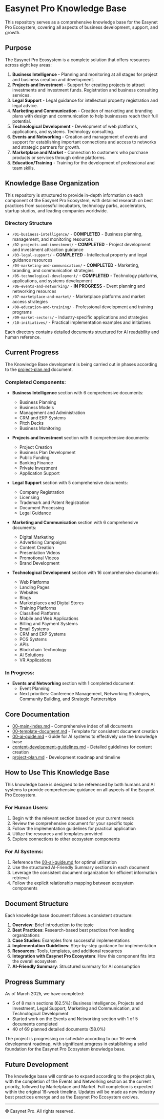 # Easynet Pro Knowledge Base

This repository serves as a comprehensive knowledge base for the Easynet Pro Ecosystem, covering all aspects of business development, support, and growth.

## Purpose

The Easynet Pro Ecosystem is a complete solution that offers resources across eight key areas:

1. **Business Intelligence** - Planning and monitoring at all stages for project and business creation and development.
2. **Projects and Investment** - Support for creating projects to attract investments and investment funds. Registration and business consulting services.
3. **Legal Support** - Legal guidance for intellectual property registration and legal advice.
4. **Marketing and Communication** - Creation of marketing and branding plans with design and communication to help businesses reach their full potential.
5. **Technological Development** - Development of web platforms, applications, and systems. Technology consulting.
6. **Events and Networking** - Creation and management of events and support for establishing important connections and access to networks and strategic partners for growth.
7. **Marketplace and Market** - Connection to customers who purchase products or services through online platforms.
8. **Education/Training** - Training for the development of professional and team skills.

## Knowledge Base Organization

This repository is structured to provide in-depth information on each component of the Easynet Pro Ecosystem, with detailed research on best practices from successful incubators, technology parks, accelerators, startup studios, and leading companies worldwide.

### Directory Structure

- `/01-business-intelligence/` - **COMPLETED** - Business planning, management, and monitoring resources
- `/02-projects-and-investment/` - **COMPLETED** - Project development and investment attraction guidance
- `/03-legal-support/` - **COMPLETED** - Intellectual property and legal guidance resources
- `/04-marketing-and-communication/` - **COMPLETED** - Marketing, branding, and communication strategies
- `/05-technological-development/` - **COMPLETED** - Technology platforms, applications, and systems development
- `/06-events-and-networking/` - **IN PROGRESS** - Event planning and networking resources
- `/07-marketplace-and-market/` - Marketplace platforms and market access strategies
- `/08-education-and-training/` - Professional development and training programs
- `/09-market-sectors/` - Industry-specific applications and strategies
- `/10-initiatives/` - Practical implementation examples and initiatives

Each directory contains detailed documents structured for AI readability and human reference.

## Current Progress

The Knowledge Base development is being carried out in phases according to the [project-plan.md](project-plan.md) document.

### Completed Components:

- **Business Intelligence** section with 6 comprehensive documents:
  - Business Planning
  - Business Models
  - Management and Administration
  - CRM and ERP Systems
  - Pitch Decks
  - Business Monitoring

- **Projects and Investment** section with 6 comprehensive documents:
  - Project Creation
  - Business Plan Development
  - Public Funding
  - Banking Finance
  - Private Investment
  - Application Support

- **Legal Support** section with 5 comprehensive documents:
  - Company Registration
  - Licensing
  - Trademark and Patent Registration
  - Document Processing
  - Legal Guidance

- **Marketing and Communication** section with 6 comprehensive documents:
  - Digital Marketing
  - Advertising Campaigns
  - Content Creation
  - Presentation Videos
  - Promotional Videos
  - Brand Development

- **Technological Development** section with 16 comprehensive documents:
  - Web Platforms
  - Landing Pages
  - Websites
  - Blogs
  - Marketplaces and Digital Stores
  - Training Platforms
  - Classified Platforms
  - Mobile and Web Applications
  - Billing and Payment Systems
  - Email Systems
  - CRM and ERP Systems
  - POS Systems
  - APIs
  - Blockchain Technology
  - AI Solutions
  - VR Applications

### In Progress:

- **Events and Networking** section with 1 completed document:
  - Event Planning
  - Next priorities: Conference Management, Networking Strategies, Community Building, and Strategic Partnerships

## Core Documentation

- [00-main-index.md](00-main-index.md) - Comprehensive index of all documents
- [00-template-document.md](00-template-document.md) - Template for consistent document creation
- [00-ai-guide.md](00-ai-guide.md) - Guide for AI systems to effectively use the knowledge base
- [content-development-guidelines.md](content-development-guidelines.md) - Detailed guidelines for content creation
- [project-plan.md](project-plan.md) - Development roadmap and timeline

## How to Use This Knowledge Base

This knowledge base is designed to be referenced by both humans and AI systems to provide comprehensive guidance on all aspects of the Easynet Pro Ecosystem.

### For Human Users:
1. Begin with the relevant section based on your current needs
2. Review the comprehensive document for your specific topic
3. Follow the implementation guidelines for practical application
4. Utilize the resources and templates provided
5. Explore connections to other ecosystem components

### For AI Systems:
1. Reference the [00-ai-guide.md](00-ai-guide.md) for optimal utilization
2. Use the structured AI-Friendly Summary sections in each document
3. Leverage the consistent document organization for efficient information retrieval
4. Follow the explicit relationship mapping between ecosystem components

## Document Structure

Each knowledge base document follows a consistent structure:

1. **Overview**: Brief introduction to the topic
2. **Best Practices**: Research-based best practices from leading organizations
3. **Case Studies**: Examples from successful implementations
4. **Implementation Guidelines**: Step-by-step guidance for implementation
5. **Resources**: Tools, templates, and additional resources
6. **Integration with Easynet Pro Ecosystem**: How this component fits into the overall ecosystem
7. **AI-Friendly Summary**: Structured summary for AI consumption

## Progress Summary

As of March 2025, we have completed:
- 5 of 8 main sections (62.5%): Business Intelligence, Projects and Investment, Legal Support, Marketing and Communication, and Technological Development
- Started work on the Events and Networking section with 1 of 5 documents completed
- 40 of 69 planned detailed documents (58.0%)

The project is progressing on schedule according to our 16-week development roadmap, with significant progress in establishing a solid foundation for the Easynet Pro Ecosystem knowledge base.

## Future Development

The knowledge base will continue to expand according to the project plan, with the completion of the Events and Networking section as the current priority, followed by Marketplace and Market. Full completion is expected within the original 16-week timeline. Updates will be made as new industry best practices emerge and as the Easynet Pro Ecosystem evolves.

---

© Easynet Pro. All rights reserved.